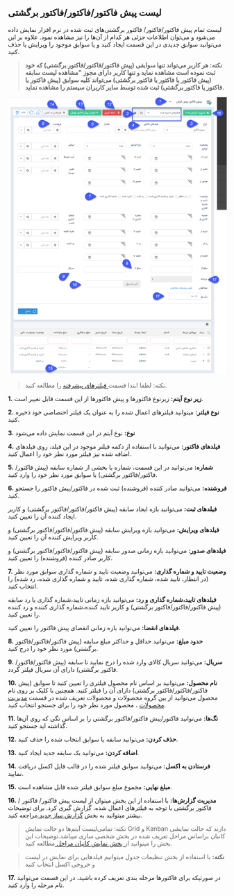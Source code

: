 ## لیست پیش فاکتور/فاکتور/فاکتور برگشتی 

لیست تمام پیش فاکتور/فاکتور/ فاکتور برگشتی‌های ثبت شده در نرم افزار نمایش داده می‌شود و می‌توان اطلاعات جزئی هر کدام از آن‌ها را نیز مشاهده نمود. علاوه بر این می‌توانید سوابق جدیدی در این قسمت ایجاد کنید و یا سوابق موجود را ویرایش یا حذف کنید.

> **نکته: هر کاربر می‌تواند تنها سوابقی (پیش فاکتور/فاکتور/فاکتور برگشتی) که خود ثبت نموده است مشاهده نماید و تنها کاربر دارای مجوز "مشاهده لیست سابقه (پیش فاکتور یا فاکتور یا فاکتور برگشتی) می‌تواند کلیه سوابق (پیش فاکتور یا فاکتور یا فاکتور برگشتی) ثبت شده توسط سایر کاربران سیستم را مشاهده نماید.**

![](FAKTOR12.png)

> نکته: لطفا ابتدا قسمت[ فیلترهای پیشرفته](https://github.com/1stco/PayamGostarDocs/blob/master/help%202.5.4/Customer-relationship-management/Advanced-filter/Advanced-filter.md) را مطالعه کنید.


**1.** **زیر نوع آیتم:** زیرنوع فاکتورها و پیش فاکتورها از این قسمت قابل تغییر است.

**2.** **نوع فیلتر:** میتوانید فیلترهای اعمال شده را به عنوان یک فیلتر اختصاصی خود ذخیره کنید.

**3.** **نوع:** نوع آیتم در این قسمت نمایش داده می‌شود

**4.** **فیلدهای فاکتور:** می‌توانید با استفاده از دکمه فیلتر موجود در این فیلد، روی فیلدهای اضافه شده نیز فیلتر مورد نظر خود را اعمال کنید.

**5.** **شماره:** می‌توانید در این قسمت، شماره یا بخشی از شماره سابقه (پیش فاکتور/فاکتور/فاکتور برگشتی) یا سوابق مورد نظر خود را وارد کنید.

**6.** **فروشنده:** می‌توانید صادر کننده (فروشنده) ثبت شده در فاکتور/پیش فاکتور را جستجو کنید.

**فیلدهای ثبت:** می‌توانید بازه ایجاد سابقه (پیش فاکتور/فاکتور/فاکتور برگشتی)  و کاربر ایجاد کننده آن را تعیین کنید.

**فیلدهای ویرایش:** می‌توانید بازه ویرایش سابقه (پیش فاکتور/فاکتور/فاکتور برگشتی) و کاربر ویرایش کننده آن را تعیین کنید.

**فیلدهای صدور:** می‌توانید بازه زمانی صدور سابقه (پیش فاکتور/فاکتور/فاکتور برگشتی) و کاربر صادر کننده (فروشنده) را تعیین کنید.

**7.** **وضعیت تایید و شماره گذاری:** می‌توانید وضعیت تایید و شماره گذاری سوابق مورد نظر (در انتظار، تایید شده، شماره گذاری شده، تایید و شماره گذاری شده، رد شده) را انتخاب کنید.

**فیلدهای تایید،شماره گذاری و رد:** می‌توانید بازه زمانی تایید،شماره گذاری یا رد سابقه (پیش فاکتور/فاکتور/فاکتور برگشتی) و کاربر تایید کننده،شماره گذاری کننده و رد کننده را تعیین کنید.

**فیلدهای انقضا:** می‌توانید بازه زمانی انقضای پیش فاکتور را تعیین کنید.

**8.** **حدود مبلغ:** می‌توانید حداقل و حداکثر مبلغ سابقه (پیش فاکتور/فاکتور/فاکتور برگشتی) مورد نظر خود را درج کنید.

**9.** **سریال:** می‌توانید سریال کالای وارد شده را درج نمایید تا سابقه (پیش فاکتور/فاکتور/فاکتور برگشتی) دارای آن سریال فیلتر گردد.

**10.** **نام محصول:** می‌توانید بر اساس نام محصول فیلتری را تعیین کنید تا سوابق (پیش فاکتور/فاکتور/فاکتور برگشتی) دارای آن را فیلتر کنید. همچنین با کلیک بر روی نام محصول می‌توانید از بین گروه محصولات و محصولات تعریف شده در قسمت [مدیریت محصولات](https://github.com/1stco/PayamGostarDocs/blob/master/help%202.5.4/Basic-Information/Product%20management/Product-management.md) ، محصول مورد نظر خود را برای جستجو انتخاب کنید.

**11.** **تگ‌ها:** می‌توانید فاکتور/پیش فاکتور/فاکتور برگشتی را بر اساس تگی که روی آن‌ها گذاشته اید جستجو کنید.

**12.** **حذف کردن:** می‌توانید سابقه یا سوابق انتخاب شده را حذف کنید.

**13.** **اضافه کردن:** می‌توانید بک سابقه جدید ایجاد کنید.

**14.** **فرستادن به اکسل:** می‌توانید سوابق فیلتر شده را در قالب فایل اکسل دریافت نمایید.

**15.** **مبلغ نهایی:** مجموع مبلغ سوابق فیلتر شده قابل مشاهده است.

**16.** **مدیریت گزارش‌ها:**  با استفاده از این بخش میتوان از لیست پیش فاکتور/ فاکتور / فاکتور برگشتی با توجه به فیلتر‌های اعمال شده، گزارش گیری کرد. برای توضیحات بیشتر میتوانید به بخش [گزارش ساز جدید ](https://github.com/1stco/PayamGostarDocs/blob/master/help%202.5.4/Management-and-reports/Report-Builder/Report-Builder.md)مراجعه کنید.

> نکته: تمامی‌لیست آیتم‌ها دو حالت نمایش Grid و Kanban دارند که حالت نمایشی کانبان براساس مراحل تعریف شده در بخش شخصی سازی میباشد.توضیحات این بخش را میتوانید از[ بخش نمایش کانبان مراحل ](https://github.com/1stco/PayamGostarDocs/blob/master/help2.5.4/Settings/Personalization-crm/Overview/General-information/leveling/leveling.md)مطالعه کنید.

>**نکته:**  با استفاده از بخش تنظیمات جدول میتوانیم فیلد‌هایی برای نمایش در لیست و خروجی اکسل انتخاب کنید

**17.** در صورتیکه برای فاکتور‌ها مرحله بندی تعریف کرده باشید، در این قسمت می‌توانید نام مرحله را وارد کنید.  
